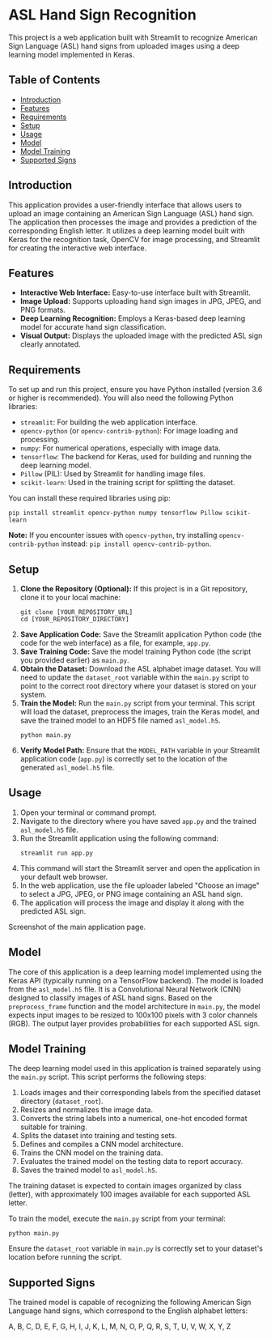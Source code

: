 # ASL Hand Sign Recognition

This project is a web application built with Streamlit to recognize American Sign Language (ASL) hand signs from uploaded images using a deep learning model implemented in Keras.

## Table of Contents

* [Introduction](https://gemini.google.com/app/24bc5777f3947ede#introduction "null")
* [Features](https://gemini.google.com/app/24bc5777f3947ede#features "null")
* [Requirements](https://gemini.google.com/app/24bc5777f3947ede#requirements "null")
* [Setup](https://gemini.google.com/app/24bc5777f3947ede#setup "null")
* [Usage](https://gemini.google.com/app/24bc5777f3947ede#usage "null")
* [Model](https://gemini.google.com/app/24bc5777f3947ede#model "null")
* [Model Training](https://gemini.google.com/app/24bc5777f3947ede#model-training "null")
* [Supported Signs](https://gemini.google.com/app/24bc5777f3947ede#supported-signs "null")

## Introduction

This application provides a user-friendly interface that allows users to upload an image containing an American Sign Language (ASL) hand sign. The application then processes the image and provides a prediction of the corresponding English letter. It utilizes a deep learning model built with Keras for the recognition task, OpenCV for image processing, and Streamlit for creating the interactive web interface.

## Features

* **Interactive Web Interface:** Easy-to-use interface built with Streamlit.
* **Image Upload:** Supports uploading hand sign images in JPG, JPEG, and PNG formats.
* **Deep Learning Recognition:** Employs a Keras-based deep learning model for accurate hand sign classification.
* **Visual Output:** Displays the uploaded image with the predicted ASL sign clearly annotated.

## Requirements

To set up and run this project, ensure you have Python installed (version 3.6 or higher is recommended). You will also need the following Python libraries:

* `streamlit`: For building the web application interface.
* `opencv-python` (or `opencv-contrib-python`): For image loading and processing.
* `numpy`: For numerical operations, especially with image data.
* `tensorflow`: The backend for Keras, used for building and running the deep learning model.
* `Pillow` (PIL): Used by Streamlit for handling image files.
* `scikit-learn`: Used in the training script for splitting the dataset.

You can install these required libraries using pip:

```
pip install streamlit opencv-python numpy tensorflow Pillow scikit-learn

```

**Note:** If you encounter issues with `opencv-python`, try installing `opencv-contrib-python` instead: `pip install opencv-contrib-python`.

## Setup

1. **Clone the Repository (Optional):** If this project is in a Git repository, clone it to your local machine:
   ```
   git clone [YOUR_REPOSITORY_URL]
   cd [YOUR_REPOSITORY_DIRECTORY]

   ```
2. **Save Application Code:** Save the Streamlit application Python code (the code for the web interface) as a file, for example, `app.py`.
3. **Save Training Code:** Save the model training Python code (the script you provided earlier) as `main.py`.
4. **Obtain the Dataset:** Download the ASL alphabet image dataset. You will need to update the `dataset_root` variable within the `main.py` script to point to the correct root directory where your dataset is stored on your system.
5. **Train the Model:** Run the `main.py` script from your terminal. This script will load the dataset, preprocess the images, train the Keras model, and save the trained model to an HDF5 file named `asl_model.h5`.
   ```
   python main.py

   ```
6. **Verify Model Path:** Ensure that the `MODEL_PATH` variable in your Streamlit application code (`app.py`) is correctly set to the location of the generated `asl_model.h5` file.

## Usage

1. Open your terminal or command prompt.
2. Navigate to the directory where you have saved `app.py` and the trained `asl_model.h5` file.
3. Run the Streamlit application using the following command:
   ```
   streamlit run app.py

   ```
4. This command will start the Streamlit server and open the application in your default web browser.
5. In the web application, use the file uploader labeled "Choose an image" to select a JPG, JPEG, or PNG image containing an ASL hand sign.
6. The application will process the image and display it along with the predicted ASL sign.

Screenshot of the main application page.

## Model

The core of this application is a deep learning model implemented using the Keras API (typically running on a TensorFlow backend). The model is loaded from the `asl_model.h5` file. It is a Convolutional Neural Network (CNN) designed to classify images of ASL hand signs. Based on the `preprocess_frame` function and the model architecture in `main.py`, the model expects input images to be resized to 100x100 pixels with 3 color channels (RGB). The output layer provides probabilities for each supported ASL sign.

## Model Training

The deep learning model used in this application is trained separately using the `main.py` script. This script performs the following steps:

1. Loads images and their corresponding labels from the specified dataset directory (`dataset_root`).
2. Resizes and normalizes the image data.
3. Converts the string labels into a numerical, one-hot encoded format suitable for training.
4. Splits the dataset into training and testing sets.
5. Defines and compiles a CNN model architecture.
6. Trains the CNN model on the training data.
7. Evaluates the trained model on the testing data to report accuracy.
8. Saves the trained model to `asl_model.h5`.

The training dataset is expected to contain images organized by class (letter), with approximately 100 images available for each supported ASL letter.

To train the model, execute the `main.py` script from your terminal:

```
python main.py

```

Ensure the `dataset_root` variable in `main.py` is correctly set to your dataset's location before running the script.

## Supported Signs

The trained model is capable of recognizing the following American Sign Language hand signs, which correspond to the English alphabet letters:

A, B, C, D, E, F, G, H, I, J, K, L, M, N, O, P, Q, R, S, T, U, V, W, X, Y, Z
